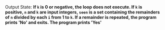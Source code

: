 Output State: **If `k` is 0 or negative, the loop does not execute. If `k` is positive, `n` and `k` are input integers, `seen` is a set containing the remainders of `n` divided by each `i` from 1 to `k`. If a remainder is repeated, the program prints 'No' and exits. The program prints 'Yes'**